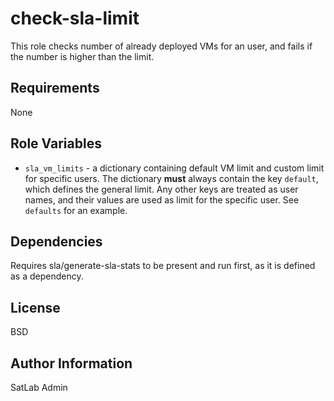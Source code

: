 check-sla-limit
===============

This role checks number of already deployed VMs for an user, and fails if the number is higher
than the limit.

Requirements
------------

None

Role Variables
--------------

- `sla_vm_limits` - a dictionary containing default VM limit and custom limit for specific users.
The dictionary **must** always contain the key `default`, which defines the general limit.
Any other keys are treated as user names, and their values are used as limit for the specific user.
See `defaults` for an example.

Dependencies
------------

Requires sla/generate-sla-stats to be present and run first, as it is defined as a dependency.


License
-------

BSD

Author Information
------------------

SatLab Admin
